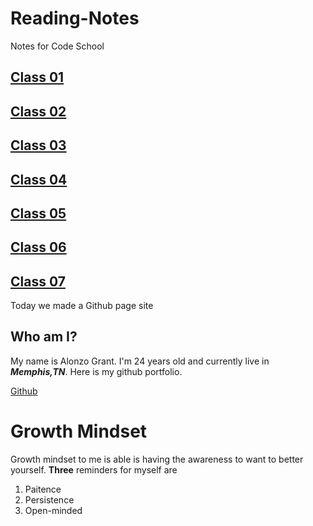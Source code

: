 # Reading-Notes
Notes for Code School

## [Class 01](./Class01/)

## [Class 02](./Class02/)

## [Class 03](./Class03/)

## [Class 04](./Class04/)

## [Class 05](./Class05/)

## [Class 06](./Class06/)

## [Class 07](./Class07/)


Today we made a Github page site

## Who am I?
My name is Alonzo Grant. I'm 24 years old and currently live in ***Memphis,TN***.
Here is my github portfolio.

[Github](https://github.com/zograntiv)


# Growth Mindset
Growth mindset to me is able is having the awareness to want to better yourself.
**Three** reminders for myself are
1. Paitence
2. Persistence
3. Open-minded




